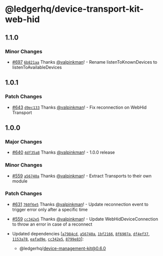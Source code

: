 # @ledgerhq/device-transport-kit-web-hid

## 1.1.0

### Minor Changes

- [#697](https://github.com/LedgerHQ/device-sdk-ts/pull/697) [`6b821aa`](https://github.com/LedgerHQ/device-sdk-ts/commit/6b821aa84936472fd74c32dd226323db005f39aa) Thanks [@valpinkman](https://github.com/valpinkman)! - Rename listenToKnownDevices to listenToAvailableDevices

## 1.0.1

### Patch Changes

- [#643](https://github.com/LedgerHQ/device-sdk-ts/pull/643) [`d9ec133`](https://github.com/LedgerHQ/device-sdk-ts/commit/d9ec13318fb7288e12820e871d49df70099da6fa) Thanks [@valpinkman](https://github.com/valpinkman)! - Fix reconnection on WebHid Transport

## 1.0.0

### Major Changes

- [#640](https://github.com/LedgerHQ/device-sdk-ts/pull/640) [`4df35a8`](https://github.com/LedgerHQ/device-sdk-ts/commit/4df35a8392872eb401d81d80a335ffac77ccf895) Thanks [@valpinkman](https://github.com/valpinkman)! - 1.0.0 release

### Minor Changes

- [#559](https://github.com/LedgerHQ/device-sdk-ts/pull/559) [`a56740a`](https://github.com/LedgerHQ/device-sdk-ts/commit/a56740a608dc95ab3545d90666c71aeff2f67212) Thanks [@valpinkman](https://github.com/valpinkman)! - Extract Transports to their own module

### Patch Changes

- [#631](https://github.com/LedgerHQ/device-sdk-ts/pull/631) [`760f6e5`](https://github.com/LedgerHQ/device-sdk-ts/commit/760f6e584a700729bbee9eea6ff87aeb43c3dcf4) Thanks [@valpinkman](https://github.com/valpinkman)! - Update reconnection event to trigger error only after a specific time

- [#559](https://github.com/LedgerHQ/device-sdk-ts/pull/559) [`cc342e5`](https://github.com/LedgerHQ/device-sdk-ts/commit/cc342e5335ef1bc91b82967f6f59808796f88b36) Thanks [@valpinkman](https://github.com/valpinkman)! - Update WebHidDeviceConnection to throw an error in case of a reconnect

- Updated dependencies [[`a7984cd`](https://github.com/LedgerHQ/device-sdk-ts/commit/a7984cdcbd8e18aec614d6f07fda293971bd61eb), [`a56740a`](https://github.com/LedgerHQ/device-sdk-ts/commit/a56740a608dc95ab3545d90666c71aeff2f67212), [`1bf2166`](https://github.com/LedgerHQ/device-sdk-ts/commit/1bf2166776ed16c2adf8a4d9d796a567629f983b), [`8f6907a`](https://github.com/LedgerHQ/device-sdk-ts/commit/8f6907a9fd99546d88520f2d167485ef59f8ca2e), [`df4ef37`](https://github.com/LedgerHQ/device-sdk-ts/commit/df4ef37d39a2e214a06930b7ff3c09cf22befb7f), [`1153a78`](https://github.com/LedgerHQ/device-sdk-ts/commit/1153a78b1b56f1767dae380466a8bc7fd86fec73), [`eafad9e`](https://github.com/LedgerHQ/device-sdk-ts/commit/eafad9e1b39573ad3321413b7adaa0814245da96), [`cc342e5`](https://github.com/LedgerHQ/device-sdk-ts/commit/cc342e5335ef1bc91b82967f6f59808796f88b36), [`8799e83`](https://github.com/LedgerHQ/device-sdk-ts/commit/8799e83c92baeb5ccba53546a3d59867d3d6185c)]:
  - @ledgerhq/device-management-kit@0.6.0
